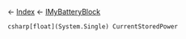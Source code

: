 ← [Index](Api-Index) ← [IMyBatteryBlock](Sandbox.ModAPI.Ingame.IMyBatteryBlock)

```csharp[float](System.Single) CurrentStoredPower```